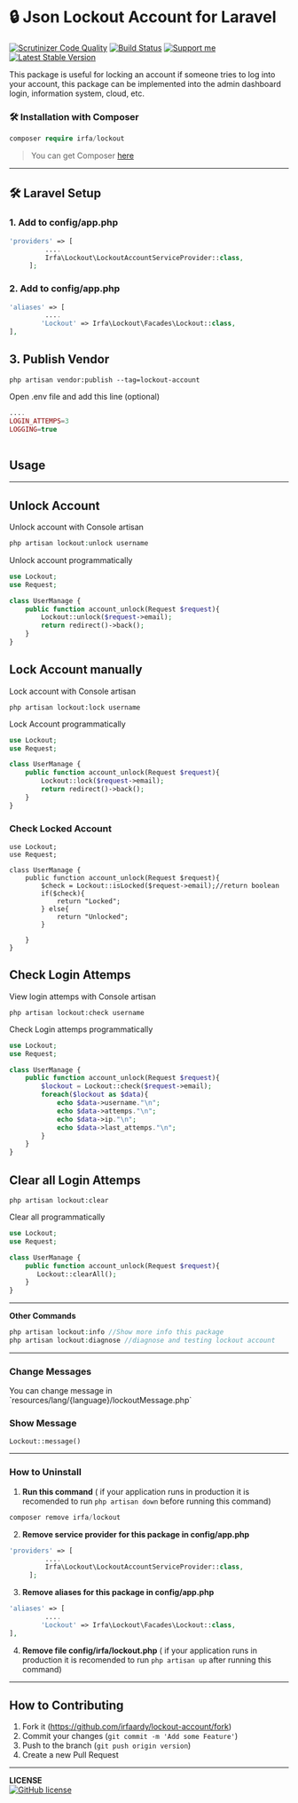 
# 🔒 **Json Lockout Account  for  Laravel**
[![Scrutinizer Code Quality](https://scrutinizer-ci.com/g/irfaardy/lockout-account/badges/quality-score.png?b=master)](https://scrutinizer-ci.com/g/irfaardy/lockout-account/?branch=master) [![Build Status](https://scrutinizer-ci.com/g/irfaardy/lockout-account/badges/build.png?b=master)](https://scrutinizer-ci.com/g/irfaardy/lockout-account/build-status/master) [![Support me](https://img.shields.io/badge/Support-Buy%20me%20a%20coffee-yellow.svg?style=flat-square)](https://www.buymeacoffee.com/OBaAofN) [![Latest Stable Version](https://flat.badgen.net/packagist/v/irfa/lockout/latest?label=Packagist)](//packagist.org/packages/irfa/lockout)


This package is useful for locking an account if someone tries to log into your account, this package can be implemented into the admin dashboard login, information system, cloud, etc.


<h3>🛠️ Installation with Composer </h3>

```php
composer require irfa/lockout
```

>You can get Composer <a href="https://getcomposer.org/download/" target="_blank">here</a>

***
<h2>🛠️ Laravel Setup </h2>

<h3>1. Add to config/app.php</h3>

```php
'providers' => [
      	 ....
         Irfa\Lockout\LockoutAccountServiceProvider::class, 
     ];
```

<h3>2. Add to config/app.php</h3>

```php
'aliases' => [
         ....
    	'Lockout' => Irfa\Lockout\Facades\Lockout::class,
],
```

  <h2>3. Publish Vendor</h2>


    php artisan vendor:publish --tag=lockout-account

Open .env file and add this line (optional)

```php
....
LOGIN_ATTEMPS=3
LOGGING=true
    
```



<h2>Usage</h2>

<hr>

<h2>Unlock Account</h2>

Unlock account with Console artisan

```php
php artisan lockout:unlock username
```

Unlock account programmatically

```php
use Lockout;
use Request;

class UserManage {
	public function account_unlock(Request $request){
        Lockout::unlock($request->email);
        return redirect()->back();
    }
}
```



<h2> Lock Account manually</h2>

Lock account with Console artisan

```
php artisan lockout:lock username
```

Lock Account programmatically

```php
use Lockout;
use Request;

class UserManage {
	public function account_unlock(Request $request){
        Lockout::lock($request->email);
        return redirect()->back();
    }
}
```

<h3>Check Locked Account</h3>

```
use Lockout;
use Request;

class UserManage {
	public function account_unlock(Request $request){
        $check = Lockout::isLocked($request->email);//return boolean
        if($check){
        	return "Locked";
        } else{
        	return "Unlocked";
        }
        
    }
}
```



<h2> Check Login Attemps</h2>

View login attemps with Console artisan

```
php artisan lockout:check username
```

Check Login attemps programmatically

```php
use Lockout;
use Request;

class UserManage {
	public function account_unlock(Request $request){
        $lockout = Lockout::check($request->email);
        foreach($lockout as $data){
            echo $data->username."\n";
            echo $data->attemps."\n";
            echo $data->ip."\n";
            echo $data->last_attemps."\n";
        }
    }
}
```

<h2>Clear all Login Attemps</h2>

```
php artisan lockout:clear
```

Clear all programmatically

```php
use Lockout;
use Request;

class UserManage {
	public function account_unlock(Request $request){
       Lockout::clearAll();
    }
}
```

------

**Other Commands**

```php
php artisan lockout:info //Show more info this package
php artisan lockout:diagnose //diagnose and testing lockout account
```
-------

<h3>Change Messages</h3>
You can change message in `resources/lang/{language}/lockoutMessage.php`

<h3>Show Message</h3>

```php+HTML
Lockout::message()
```

-------
<h3>How to Uninstall</h3>

1. **Run this command** 
   ( if your application runs in production it is recomended to run ``php artisan down`` before running this command)

```php
composer remove irfa/lockout
```

2. **Remove service provider for this package in config/app.php**

```php
'providers' => [
      	 ....
         Irfa\Lockout\LockoutAccountServiceProvider::class, 
     ];
```

3. **Remove aliases for this package in config/app.php**

```php
'aliases' => [
         ....
    	'Lockout' => Irfa\Lockout\Facades\Lockout::class,
],
```

4. **Remove file config/irfa/lockout.php** 
   ( if your application runs in production it is recomended to run ``php artisan up`` after running this command)

------

## How to Contributing

1. Fork it (<https://github.com/irfaardy/lockout-account/fork>)
3. Commit your changes (`git commit -m 'Add some Feature'`)
4. Push to the branch (`git push origin version`)
5. Create a new Pull Request
***

**LICENSE**<br>
<a href="https://github.com/irfaardy/lockout-account/blob/master/LICENSE"><img alt="GitHub license" src="https://img.shields.io/github/license/irfaardy/lockout-account?style=for-the-badge"></a>

